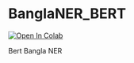 # BanglaNER_BERT
[![Open In Colab](https://colab.research.google.com/assets/colab-badge.svg)](https://colab.research.google.com/drive/1U7DfMarUE61fFyzdWldpzWO7rm5EQRmQ)

Bert Bangla NER
